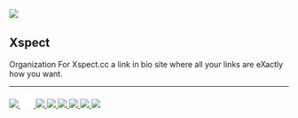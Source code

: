<div align="left">
    <a href="https://xspect.cc"><img height="120" src="https://i.ibb.co/SX9WMrvb/5f040459435029e8f0f5a9ced38e13b5.png" /></a>
    <!-- Title/Desc -->
    <h2>Xspect</h2>
    <p>Organization For Xspect.cc a link in bio site where all your links are eXactly how you want.</p>
    <hr />
    <!-- Website/Social icons -->
    <p>
        <!-- DARK MODE -->
        <a href="https://xspect.cc/#gh-dark-mode-only" target="_blank">
            <img width="24" src="https://raw.githubusercontent.com/xspect-cc/.github/refs/heads/assets/icons/dark-mode/website-icon-white.svg#gh-dark-mode-only" />
        </a>
        <a href="https://discord.gg/dSbTBxDzaf/#gh-dark-mode-only" target="_blank">
            <img width="24" src="https://raw.githubusercontent.com/Xspect-cc/.github/refs/heads/main/assets/icons/dark-mode/discord-clyde-icon-white.svg#gh-dark-mode-only" />
        </a>
        <a href="https://github.com/xspect-cc/#gh-dark-mode-only" target="_blank">
            <img width="24" src="https://raw.githubusercontent.com/xspect-cc/.github/refs/heads/assets/icons/dark-mode/github-icon-white.svg#gh-dark-mode-only" />
        </a>
        <a href="mailto:support@xspect.cc#gh-dark-mode-only" target="_blank">
            <img width="24" src="https://raw.githubusercontent.com/xspect-cc/.github/refs/heads/assets/icons/dark-mode/email-icon-white.svg#gh-dark-mode-only" />
        </a>
        <!-- LIGHT MODE -->
        <a href="https://xspect.cc/#gh-light-mode-only" target="_blank">
            <img width="24" src="https://raw.githubusercontent.com/xspect-cc/.github/refs/heads/assets/icons/light-mode/website-icon-black.svg#gh-light-mode-only" />
        </a>
        <a href="https://discord.gg/dSbTBxDzaf/#gh-light-mode-only" target="_blank">
            <img width="24" src="https://raw.githubusercontent.com/xspect-cc/.github/refs/heads/assets/icons/light-mode/discord-clyde-icon-black.svg#gh-light-mode-only" />
        </a>
        <a href="https://github.com/xspect-cc/#gh-light-mode-only" target="_blank">
            <img width="24" src="https://raw.githubusercontent.com/xspect-cc/.github/refs/heads/assets/icons/light-mode/github-icon-black.svg#gh-light-mode-only" />
        </a>
        <a href="mailto:support@xspect.cc#gh-light-mode-only" target="_blank">
            <img width="24" src="https://raw.githubusercontent.com/xspect-cc/.github/refs/heads/assets/icons/light-mode/email-icon-black.svg#gh-light-mode-only" />
        </a>
    </p>
</div>
